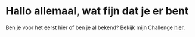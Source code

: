 # Hallo allemaal, wat fijn dat je er bent
Ben je voor het eerst hier of ben je al bekend?
Bekijk mijn Challenge [hier](https://rosakarin.github.io/GitBasicsRosa/).
